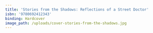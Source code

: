 ```yaml
---
title: 'Stories from the Shadows: Reflections of a Street Doctor'
isbn: '9780692412343'
binding: Hardcover
image_path: /uploads/cover-stories-from-the-shadows.jpg
---
```


